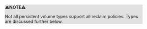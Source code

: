 <div style="margin:2em; background-color: #e0e0e0;">

<strong>⚠️NOTE️️️⚠️</strong>

Not all persistent volume types support all reclaim policies. Types are discussed further below.
</div>

